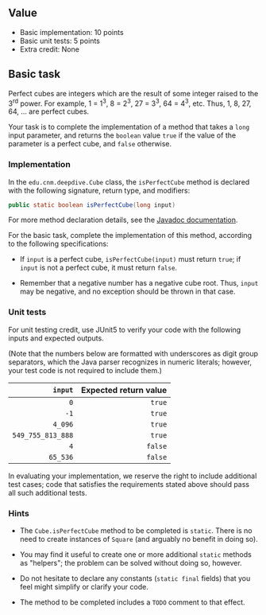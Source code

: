 ## Value

* Basic implementation: 10 points
* Basic unit tests: 5 points
* Extra credit: None

## Basic task

Perfect cubes are integers which are the result of some integer raised to the 3<sup>rd</sup> power. For example, 1 = 1<sup>3</sup>, 8 = 2<sup>3</sup>, 27 = 3<sup>3</sup>, 64 = 4<sup>3</sup>, etc. Thus, 1, 8, 27, 64, &hellip; are perfect cubes.

Your task is to complete the implementation of a method that takes a `long` input parameter, and returns the `boolean` value `true` if the value of the parameter is a perfect cube, and `false` otherwise.

### Implementation

In the `edu.cnm.deepdive.Cube` class, the `isPerfectCube` method is declared with the following signature, return type, and modifiers:
 
```java
public static boolean isPerfectCube(long input)
```

For more method declaration details, see the [Javadoc documentation](docs/api/edu/cnm/deepdive/Cube.html#isPerfectCube(long)).

For the basic task, complete the implementation of this method, according to the following specifications:

* If `input` is a perfect cube, `isPerfectCube(input)` must return `true`; if `input` is not a perfect cube, it must return `false`.

* Remember that a negative number has a negative cube root. Thus, `input` may be negative, and no exception should be thrown in that case.

### Unit tests

For unit testing credit, use JUnit5 to verify your code with the following inputs and expected outputs.

(Note that the numbers below are formatted with underscores as digit group separators, which the Java parser recognizes in numeric literals; however, your test code is not required to include them.)

| `input` | Expected return value |
|--------:|----------------------:|
| `0` | `true` |
| `-1` | `true` |
| `4_096` | `true` |
| `549_755_813_888` | `true` |
| `4` | `false` |
| `65_536` | `false` |

In evaluating your implementation, we reserve the right to include additional test cases; code that satisfies the requirements stated above should pass all such additional tests.
 
### Hints

* The `Cube.isPerfectCube` method to be completed is `static`. There is no need to create instances of `Square` (and arguably no benefit in doing so).  

* You may find it useful to create one or more additional `static` methods as "helpers"; the problem can be solved without doing so, however.

* Do not hesitate to declare any constants (`static final` fields) that you feel might simplify or clarify your code.

* The method to be completed includes a `TODO` comment to that effect.
